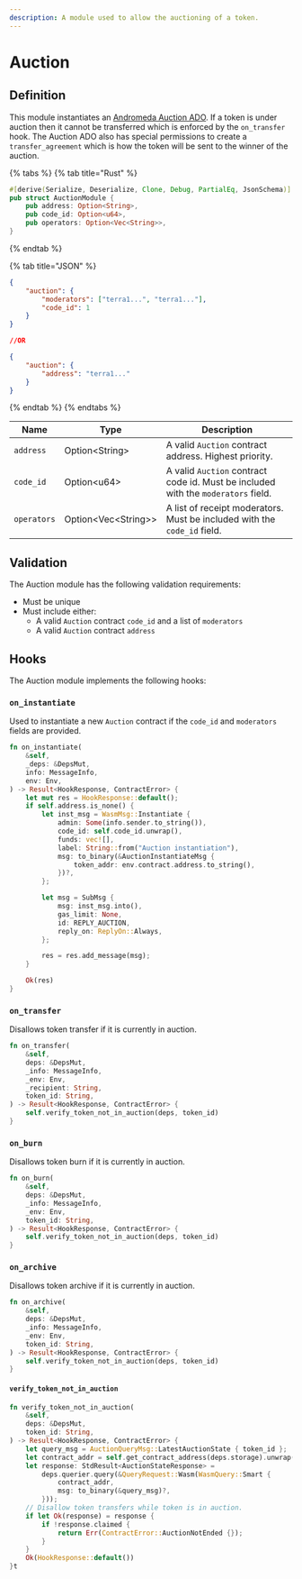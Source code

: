 ```yaml
---
description: A module used to allow the auctioning of a token.
---
```


# Auction

## Definition

This module instantiates an [Andromeda Auction ADO](../ado-types/auction.md). If a token is under auction then it cannot be transferred which is enforced by the `on_transfer` hook. The Auction ADO also has special permissions to create a `transfer_agreement` which is how the token will be sent to the winner of the auction.

{% tabs %}
{% tab title="Rust" %}
```rust
#[derive(Serialize, Deserialize, Clone, Debug, PartialEq, JsonSchema)]
pub struct AuctionModule {
    pub address: Option<String>,
    pub code_id: Option<u64>,
    pub operators: Option<Vec<String>>,
}
```
{% endtab %}

{% tab title="JSON" %}
```json
{
    "auction": {
        "moderators": ["terra1...", "terra1..."],
        "code_id": 1
    }
}

//OR

{
    "auction": {
        "address": "terra1..."
    }
}
```
{% endtab %}
{% endtabs %}

| Name        | Type                  | Description                                                                       |
| ----------- | --------------------- | --------------------------------------------------------------------------------- |
| `address`   | Option\<String>       | A valid `Auction` contract address. Highest priority.                             |
| `code_id`   | Option\<u64>          | A valid `Auction` contract code id. Must be included with the `moderators` field. |
| `operators` | Option\<Vec\<String>> | A list of receipt moderators. Must be included with the `code_id` field.          |

## Validation

The Auction module has the following validation requirements:

* Must be unique
* Must include either:
  * A valid `Auction` contract `code_id` and a list of `moderators`
  * A valid `Auction` contract `address`

## Hooks

The Auction module implements the following hooks:

### `on_instantiate`

Used to instantiate a new `Auction` contract if the `code_id` and `moderators` fields are provided.

```rust
fn on_instantiate(
    &self,
    _deps: &DepsMut,
    info: MessageInfo,
    env: Env,
) -> Result<HookResponse, ContractError> {
    let mut res = HookResponse::default();
    if self.address.is_none() {
        let inst_msg = WasmMsg::Instantiate {
            admin: Some(info.sender.to_string()),
            code_id: self.code_id.unwrap(),
            funds: vec![],
            label: String::from("Auction instantiation"),
            msg: to_binary(&AuctionInstantiateMsg {
                token_addr: env.contract.address.to_string(),
            })?,
        };

        let msg = SubMsg {
            msg: inst_msg.into(),
            gas_limit: None,
            id: REPLY_AUCTION,
            reply_on: ReplyOn::Always,
        };

        res = res.add_message(msg);
    }

    Ok(res)
}
```

### `on_transfer`

Disallows token transfer if it is currently in auction.

```rust
fn on_transfer(
    &self,
    deps: &DepsMut,
    _info: MessageInfo,
    _env: Env,
    _recipient: String,
    token_id: String,
) -> Result<HookResponse, ContractError> {
    self.verify_token_not_in_auction(deps, token_id)
}
```

### `on_burn`

Disallows token burn if it is currently in auction.

```rust
fn on_burn(
    &self,
    deps: &DepsMut,
    _info: MessageInfo,
    _env: Env,
    token_id: String,
) -> Result<HookResponse, ContractError> {
    self.verify_token_not_in_auction(deps, token_id)
}
```

### `on_archive`

Disallows token archive if it is currently in auction.

```rust
fn on_archive(
    &self,
    deps: &DepsMut,
    _info: MessageInfo,
    _env: Env,
    token_id: String,
) -> Result<HookResponse, ContractError> {
    self.verify_token_not_in_auction(deps, token_id)
}
```

#### `verify_token_not_in_auction`

```rust
fn verify_token_not_in_auction(
    &self,
    deps: &DepsMut,
    token_id: String,
) -> Result<HookResponse, ContractError> {
    let query_msg = AuctionQueryMsg::LatestAuctionState { token_id };
    let contract_addr = self.get_contract_address(deps.storage).unwrap();
    let response: StdResult<AuctionStateResponse> =
        deps.querier.query(&QueryRequest::Wasm(WasmQuery::Smart {
            contract_addr,
            msg: to_binary(&query_msg)?,
        }));
    // Disallow token transfers while token is in auction.
    if let Ok(response) = response {
        if !response.claimed {
            return Err(ContractError::AuctionNotEnded {});
        }
    }
    Ok(HookResponse::default())
}t
```

####
